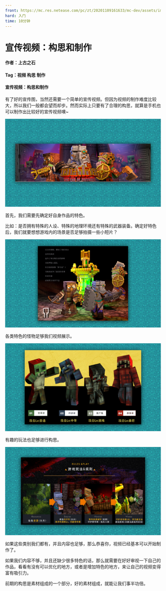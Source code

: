 ```yaml
---
front: https://mc.res.netease.com/pc/zt/20201109161633/mc-dev/assets/img/2_1.f3fba919.png
hard: 入门
time: 10分钟
---
```


# 宣传视频：构思和制作



#### 作者：上古之石

#### Tag：视频 构思 制作



#### 宣传视频：构思和制作

有了好的宣传图，当然还需要一个简单的宣传视频。但因为视频的制作难度比较大，所以我们一般都会望而却步。然而实际上只要有了合理的构思，就算是手机也可以制作出比较好的宣传视频噢~

![](./images/2_1.png)



首先，我们需要先确定好自身作品的特色。

比如：是否拥有特殊的人设、特殊的地理环境还有特殊的武器装备。确定好特色后，我们就要想想游戏内的场景是否足够拍摄一些小短片？

![](./images/2_2.png)



各类特色的怪物足够我们视频展示。

![](./images/2_3.png)



有趣的玩法也足够进行构思。

![](./images/2_4.png)



如果这些类别我们都有，并且内容也足够，那么恭喜你，视频已经基本可以开始制作了。

如果我们内容不够，并且还缺少很多特色的话，那么就需要在好好审视一下自己的作品，看看有没有可以优化的地方，或者是增加特色的地方，来让自己的视频变得富有吸引力。



前期的构思是素材组成的一个部分，好的素材组成，就能让我们事半功倍。
